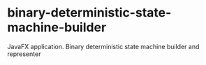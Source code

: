 # binary-deterministic-state-machine-builder
JavaFX application. Binary deterministic state machine builder and representer
